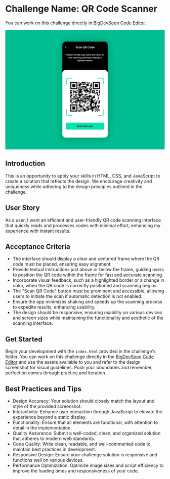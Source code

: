 # Challenge Name: QR Code Scanner

You can work on this challenge directly in [BigDevSoon Code Editor](https://app.bigdevsoon.me/challenges/qr-code-scanner/browser).

![QR Code Scanner Design](./design.png)

## Introduction

This is an opportunity to apply your skills in HTML, CSS, and JavaScript to create a solution that reflects the design. We encourage creativity and uniqueness while adhering to the design principles outlined in the challenge.

## User Story

As a user, I want an efficient and user-friendly QR code scanning interface that quickly reads and processes codes with minimal effort, enhancing my experience with instant results.

## Acceptance Criteria

- The interface should display a clear and centered frame where the QR code must be placed, ensuring easy alignment.
- Provide textual instructions just above or below the frame, guiding users to position the QR code within the frame for fast and accurate scanning.
- Incorporate visual feedback, such as a highlighted border or a change in color, when the QR code is correctly positioned and scanning begins.
- The "Scan QR Code" button must be prominent and accessible, allowing users to initiate the scan if automatic detection is not enabled.
- Ensure the app minimizes shaking and speeds up the scanning process to expedite results, enhancing usability.
- The design should be responsive, ensuring usability on various devices and screen sizes while maintaining the functionality and aesthetic of the scanning interface.

## Get Started

Begin your development with the `index.html` provided in the challenge's folder. You can work on this challenge directly in the [BigDevSoon Code Editor](https://app.bigdevsoon.me/challenges/qr-code-scanner/browser) and use the assets available to you and refer to the design screenshot for visual guidelines. Push your boundaries and remember, perfection comes through practice and iteration.

## Best Practices and Tips

- Design Accuracy: Your solution should closely match the layout and style of the provided screenshot.
- Interactivity: Enhance user interaction through JavaScript to elevate the experience beyond a static display.
- Functionality: Ensure that all elements are functional, with attention to detail in the implementation.
- Quality Assurance: Submit a well-coded, clean, and organized solution that adheres to modern web standards.
- Code Quality: Write clean, readable, and well-commented code to maintain best practices in development.
- Responsive Design: Ensure your challenge solution is responsive and functions well on various devices.
- Performance Optimization: Optimize image sizes and script efficiency to improve the loading times and responsiveness of your code.
